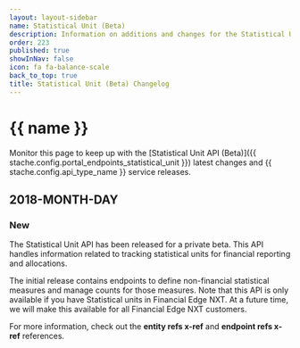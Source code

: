 ```yaml
---
layout: layout-sidebar
name: Statistical Unit (Beta)
description: Information on additions and changes for the Statistical Unit API (Beta).
order: 223
published: true
showInNav: false
icon: fa fa-balance-scale
back_to_top: true
title: Statistical Unit (Beta) Changelog
---
```


# {{ name }}

Monitor this page to keep up with the [Statistical Unit API (Beta)]({{ stache.config.portal_endpoints_statistical_unit }}) latest changes and {{ stache.config.api_type_name }} service releases.

## 2018-MONTH-DAY

### New

The Statistical Unit API has been released for a private beta. This API handles information related to tracking statistical units for financial reporting and allocations.

The initial release contains endpoints to define non-financial statistical measures and manage counts for those measures. Note that this API is only available if you have Statistical units in Financial Edge NXT. At a future time, we will make this available for all Financial Edge NXT customers.

For more information, check out the **entity refs x-ref** and **endpoint refs x-ref** references.
